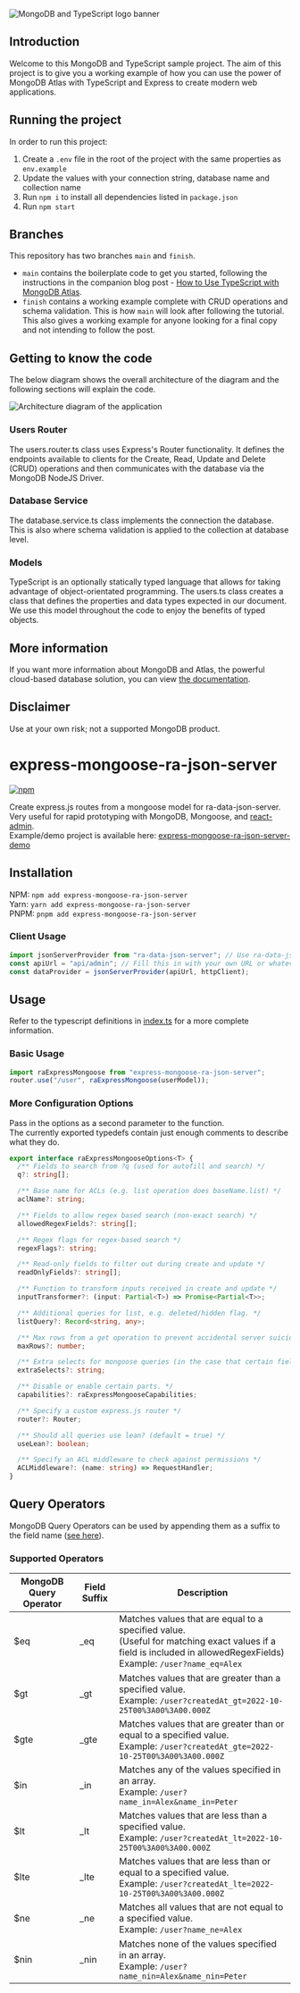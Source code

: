 ![MongoDB and TypeScript logo banner](./images/banner.png)

## Introduction

Welcome to this MongoDB and TypeScript sample project.
The aim of this project is to give you a working example of how you can use the power of MongoDB Atlas with TypeScript and Express to create modern web applications.

## Running the project

In order to run this project:

1. Create a `.env` file in the root of the project with the same properties as `env.example`
2. Update the values with your connection string, database name and collection name
3. Run `npm i` to install all dependencies listed in `package.json`
3. Run `npm start`

## Branches

This repository has two branches `main` and `finish`.

- `main` contains the boilerplate code to get you started, following the instructions in the companion blog post - [How to Use TypeScript with MongoDB Atlas](https://www.mongodb.com/compatibility/using-typescript-with-mongodb-tutorial).
- `finish` contains a working example complete with CRUD operations and schema validation. This is how `main` will look after following the tutorial. This also gives a working example for anyone looking for a final copy and not intending to follow the post.

## Getting to know the code

The below diagram shows the overall architecture of the diagram and the following sections will explain the code.

![Architecture diagram of the application](./images/diagram.png)

### Users Router

The users.router.ts class uses Express's Router functionality. It defines the endpoints available to clients for the Create, Read, Update and Delete (CRUD) operations and then communicates with the database via the MongoDB NodeJS Driver.

### Database Service

The database.service.ts class implements the connection the database. This is also where schema validation is applied to the collection at database level.

### Models

TypeScript is an optionally statically typed language that allows for taking advantage of object-orientated programming. The users.ts class creates a class that defines the properties and data types expected in our document. We use this model throughout the code to enjoy the benefits of typed objects.

## More information

If you want more information about MongoDB and Atlas, the powerful cloud-based database solution, you can view [the documentation](https://docs.atlas.mongodb.com/).

## Disclaimer

Use at your own risk; not a supported MongoDB product.


# express-mongoose-ra-json-server

[![npm](https://img.shields.io/npm/v/express-mongoose-ra-json-server)](https://www.npmjs.com/package/express-mongoose-ra-json-server)

Create express.js routes from a mongoose model for ra-data-json-server. Very useful for rapid prototyping with MongoDB, Mongoose, and [react-admin](https://github.com/marmelab/react-admin).  
Example/demo project is available here: [express-mongoose-ra-json-server-demo](https://github.com/NathanAdhitya/express-mongoose-ra-json-server-demo)

## Installation

NPM: `npm add express-mongoose-ra-json-server`  
Yarn: `yarn add express-mongoose-ra-json-server`  
PNPM: `pnpm add express-mongoose-ra-json-server`

### Client Usage

```ts
import jsonServerProvider from "ra-data-json-server"; // Use ra-data-json-server
const apiUrl = "api/admin"; // Fill this in with your own URL or whatever you wish.
const dataProvider = jsonServerProvider(apiUrl, httpClient);
```

## Usage

Refer to the typescript definitions in [index.ts](src/index.ts) for a more complete information.

### Basic Usage

```ts
import raExpressMongoose from "express-mongoose-ra-json-server";
router.use("/user", raExpressMongoose(userModel));
```

### More Configuration Options

Pass in the options as a second parameter to the function.  
The currently exported typedefs contain just enough comments to describe what they do.

```ts
export interface raExpressMongooseOptions<T> {
  /** Fields to search from ?q (used for autofill and search) */
  q?: string[];

  /** Base name for ACLs (e.g. list operation does baseName.list) */
  aclName?: string;

  /** Fields to allow regex based search (non-exact search) */
  allowedRegexFields?: string[];

  /** Regex flags for regex-based search */
  regexFlags?: string;

  /** Read-only fields to filter out during create and update */
  readOnlyFields?: string[];

  /** Function to transform inputs received in create and update */
  inputTransformer?: (input: Partial<T>) => Promise<Partial<T>>;

  /** Additional queries for list, e.g. deleted/hidden flag. */
  listQuery?: Record<string, any>;

  /** Max rows from a get operation to prevent accidental server suicide (default 100) */
  maxRows?: number;

  /** Extra selects for mongoose queries (in the case that certain fields are hidden by default) */
  extraSelects?: string;

  /** Disable or enable certain parts. */
  capabilities?: raExpressMongooseCapabilities;

  /** Specify a custom express.js router */
  router?: Router;

  /** Should all queries use lean? (default = true) */
  useLean?: boolean;

  /** Specify an ACL middleware to check against permissions */
  ACLMiddleware?: (name: string) => RequestHandler;
}
```

## Query Operators

MongoDB Query Operators can be used by appending them as a suffix to the field name ([see here](https://marmelab.com/react-admin/FilteringTutorial.html#filter-operators)).

### Supported Operators

| MongoDB Query Operator | Field Suffix | Description                                                                                                                                                                   |
| ---------------------- | ------------ | ----------------------------------------------------------------------------------------------------------------------------------------------------------------------------- |
| $eq                    | \_eq         | Matches values that are equal to a specified value. <br/> (Useful for matching exact values if a field is included in allowedRegexFields) <br/> Example: `/user?name_eq=Alex` |
| $gt                    | \_gt         | Matches values that are greater than a specified value. <br/> Example: `/user?createdAt_gt=2022-10-25T00%3A00%3A00.000Z`                                                      |
| $gte                   | \_gte        | Matches values that are greater than or equal to a specified value. <br/> Example: `/user?createdAt_gte=2022-10-25T00%3A00%3A00.000Z`                                         |
| $in                    | \_in         | Matches any of the values specified in an array. <br/> Example: `/user?name_in=Alex&name_in=Peter`                                                                            |
| $lt                    | \_lt         | Matches values that are less than a specified value. <br/> Example: `/user?createdAt_lt=2022-10-25T00%3A00%3A00.000Z`                                                         |
| $lte                   | \_lte        | Matches values that are less than or equal to a specified value. <br/> Example: `/user?createdAt_lte=2022-10-25T00%3A00%3A00.000Z`                                            |
| $ne                    | \_ne         | Matches all values that are not equal to a specified value. <br/> Example: `/user?name_ne=Alex`                                                                               |
| $nin                   | \_nin        | Matches none of the values specified in an array. <br/> Example: `/user?name_nin=Alex&name_nin=Peter`                                                                         |